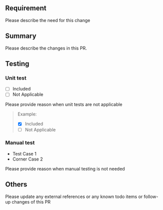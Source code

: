 ## Requirement
Please describe the need for this change

## Summary
Please describe the changes in this PR.

## Testing
### Unit test
- [ ] Included
- [ ] Not Applicable

Please provide reason when unit tests are not applicable

>Example:
> - [x] Included
> - [ ] Not Applicable
>

### Manual test
- Test Case 1
- Corner Case 2

Please provide reason when manual testing is not needed


## Others
Please update any external references or any known todo items or follow-up changes of this PR
